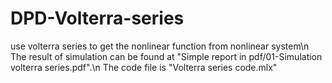 # DPD-Volterra-series
 use volterra series to get the nonlinear function from nonlinear system\n
 The result of simulation can be found at "Simple report in pdf/01-Simulation volterra series.pdf".\n
 The code file is  "Volterra series code.mlx"

